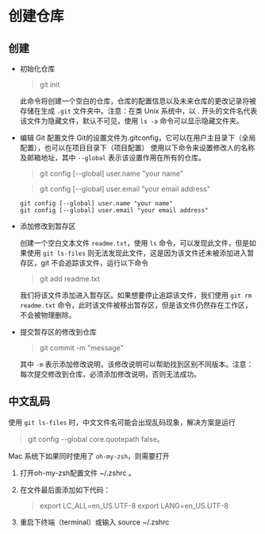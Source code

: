 # 创建仓库

## 创建

* 初始化仓库

    > git init

    此命令将创建一个空白的仓库，仓库的配置信息以及未来仓库的更改记录将被存储在生成 `.git` 文件夹中。注意：在类 Unix 系统中，以 . 开头的文件名代表该文件为隐藏文件，默认不可见，使用 `ls -a` 命令可以显示隐藏文件夹。

* 编辑 Git 配置文件
    Git的设置文件为.gitconfig，它可以在用户主目录下（全局配置），也可以在项目目录下（项目配置）
    使用以下命令来设置修改人的名称及邮箱地址，其中 `--global` 表示该设置作用在所有的仓库。
    > git config [--global] user.name "your name"
    
    > git config [--global] user.email "your email address"

    ```
    git config [--global] user.name "your name"
    git config [--global] user.email "your email address"
    ```

* 添加修改到暂存区

    创建一个空白文本文件 `readme.txt`，使用 `ls` 命令，可以发现此文件，但是如果使用 `git ls-files` 则无法发现此文件，这是因为该文件还未被添加进入暂存区，git 不会追踪该文件，运行以下命令

    > git add readme.txt

    我们将该文件添加进入暂存区。如果想要停止追踪该文件，我们使用 `git rm readme.txt` 命令，此时该文件被移出暂存区，但是该文件仍然存在工作区，不会被物理删除。

* 提交暂存区的修改到仓库  

    > git commit -m "message"

    其中 `-m` 表示添加修改说明，该修改说明可以帮助找到区别不同版本。注意：每次提交修改到仓库，必须添加修改说明，否则无法成功。

## 中文乱码

使用 `git ls-files` 时，中文文件名可能会出现乱码现象，解决方案是运行

> git config --global core.quotepath false。

Mac 系统下如果同时使用了 `oh-my-zsh`，则需要打开

1. 打开oh-my-zsh配置文件 ~/.zshrc 。

2. 在文件最后面添加如下代码：
    > export LC_ALL=en_US.UTF-8
    > export LANG=en_US.UTF-8

3. 重启下终端（terminal）或输入 source ~/.zshrc